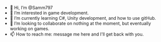 - 👋 Hi, I’m @Samm797
- 👀 I’m interested in game development.
- 🌱 I’m currently learning C#, Unity development, and how to use gitHub.
- 💞️ I’m looking to collaborate on nothing at the moment, but eventually working on games. 
- 📫 How to reach me: message me here and I'll get back with you. 

<!---
Samm797/Samm797 is a ✨ special ✨ repository because its `README.md` (this file) appears on your GitHub profile.
You can click the Preview link to take a look at your changes.
--->
